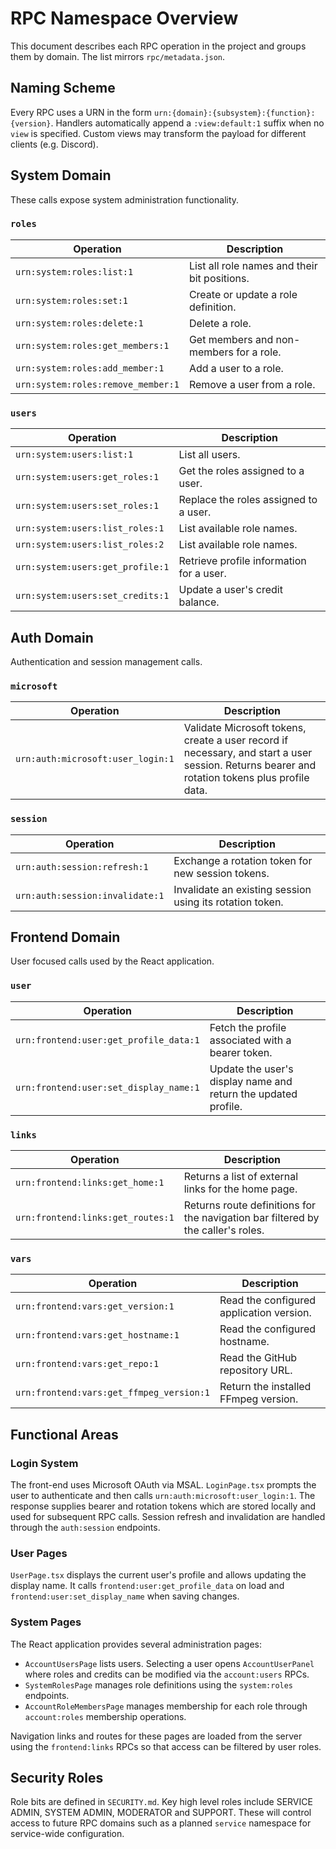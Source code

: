 # RPC Namespace Overview

This document describes each RPC operation in the project and groups them by domain. The list mirrors `rpc/metadata.json`.

## Naming Scheme

Every RPC uses a URN in the form `urn:{domain}:{subsystem}:{function}:{version}`. Handlers automatically append a `:view:default:1` suffix when no `view` is specified. Custom views may transform the payload for different clients (e.g. Discord).

## System Domain

These calls expose system administration functionality.


### `roles`

| Operation | Description |
|-----------|-------------|
| `urn:system:roles:list:1` | List all role names and their bit positions. |
| `urn:system:roles:set:1` | Create or update a role definition. |
| `urn:system:roles:delete:1` | Delete a role. |
| `urn:system:roles:get_members:1` | Get members and non-members for a role. |
| `urn:system:roles:add_member:1` | Add a user to a role. |
| `urn:system:roles:remove_member:1` | Remove a user from a role. |

### `users`

| Operation | Description |
|-----------|-------------|
| `urn:system:users:list:1` | List all users. |
| `urn:system:users:get_roles:1` | Get the roles assigned to a user. |
| `urn:system:users:set_roles:1` | Replace the roles assigned to a user. |
| `urn:system:users:list_roles:1` | List available role names. |
| `urn:system:users:list_roles:2` | List available role names. |
| `urn:system:users:get_profile:1` | Retrieve profile information for a user. |
| `urn:system:users:set_credits:1` | Update a user's credit balance. |


## Auth Domain

Authentication and session management calls.

### `microsoft`

| Operation | Description |
|-----------|-------------|
| `urn:auth:microsoft:user_login:1` | Validate Microsoft tokens, create a user record if necessary, and start a user session. Returns bearer and rotation tokens plus profile data. |

### `session`

| Operation | Description |
|-----------|-------------|
| `urn:auth:session:refresh:1` | Exchange a rotation token for new session tokens. |
| `urn:auth:session:invalidate:1` | Invalidate an existing session using its rotation token. |

## Frontend Domain

User focused calls used by the React application.

### `user`

| Operation | Description |
|-----------|-------------|
| `urn:frontend:user:get_profile_data:1` | Fetch the profile associated with a bearer token. |
| `urn:frontend:user:set_display_name:1` | Update the user's display name and return the updated profile. |

### `links`

| Operation | Description |
|-----------|-------------|
| `urn:frontend:links:get_home:1` | Returns a list of external links for the home page. |
| `urn:frontend:links:get_routes:1` | Returns route definitions for the navigation bar filtered by the caller's roles. |

### `vars`

| Operation | Description |
|-----------|-------------|
| `urn:frontend:vars:get_version:1` | Read the configured application version. |
| `urn:frontend:vars:get_hostname:1` | Read the configured hostname. |
| `urn:frontend:vars:get_repo:1` | Read the GitHub repository URL. |
| `urn:frontend:vars:get_ffmpeg_version:1` | Return the installed FFmpeg version. |

## Functional Areas

### Login System

The front-end uses Microsoft OAuth via MSAL. `LoginPage.tsx` prompts the user to authenticate and then calls `urn:auth:microsoft:user_login:1`. The response supplies bearer and rotation tokens which are stored locally and used for subsequent RPC calls. Session refresh and invalidation are handled through the `auth:session` endpoints.

### User Pages

`UserPage.tsx` displays the current user's profile and allows updating the display name. It calls `frontend:user:get_profile_data` on load and `frontend:user:set_display_name` when saving changes.

### System Pages

The React application provides several administration pages:

- `AccountUsersPage` lists users. Selecting a user opens `AccountUserPanel` where roles and credits can be modified via the `account:users` RPCs.
- `SystemRolesPage` manages role definitions using the `system:roles` endpoints.
 - `AccountRoleMembersPage` manages membership for each role through `account:roles` membership operations.

Navigation links and routes for these pages are loaded from the server using the `frontend:links` RPCs so that access can be filtered by user roles.

## Security Roles

Role bits are defined in `SECURITY.md`. Key high level roles include SERVICE ADMIN, SYSTEM ADMIN, MODERATOR and SUPPORT. These will control access to future RPC domains such as a planned `service` namespace for service-wide configuration.

